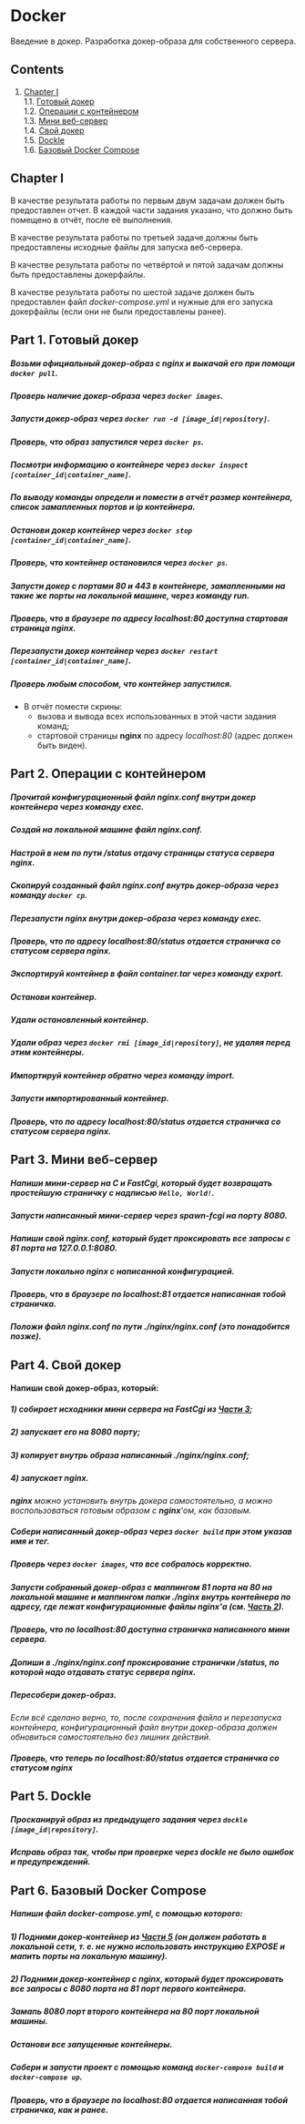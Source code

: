 # Docker

Введение в докер. Разработка докер-образа для собственного сервера.

## Contents

1. [Chapter I](#chapter-i) \
    1.1. [Готовый докер](#part-1-готовый-докер) \
    1.2. [Операции с контейнером](#part-2-операции-с-контейнером) \
    1.3. [Мини веб-сервер](#part-3-мини-веб-сервер) \
    1.4. [Свой докер](#part-4-свой-докер) \
    1.5. [Dockle](#part-5-dockle) \
    1.6. [Базовый Docker Compose](#part-6-базовый-docker-compose)

## Chapter I

В качестве результата работы по первым двум задачам должен быть предоставлен отчет.
В каждой части задания указано, что должно быть помещено в отчёт, после её выполнения.

В качестве результата работы по третьей задаче должны быть предоставлены исходные файлы для запуска веб-сервера.

В качестве результата работы по четвёртой и пятой задачам должны быть предоставлены докерфайлы.

В качестве результата работы по шестой задаче должен быть предоставлен файл *docker-compose.yml* и нужные для его запуска докерфайлы (если они не были предоставлены ранее).


## Part 1. Готовый докер

##### Возьми официальный докер-образ с **nginx** и выкачай его при помощи `docker pull`.
##### Проверь наличие докер-образа через `docker images`.
##### Запусти докер-образ через `docker run -d [image_id|repository]`.
##### Проверь, что образ запустился через `docker ps`.
##### Посмотри информацию о контейнере через `docker inspect [container_id|container_name]`.
##### По выводу команды определи и помести в отчёт размер контейнера, список замапленных портов и ip контейнера.
##### Останови докер контейнер через `docker stop [container_id|container_name]`.
##### Проверь, что контейнер остановился через `docker ps`.
##### Запусти докер с портами 80 и 443 в контейнере, замапленными на такие же порты на локальной машине, через команду *run*.
##### Проверь, что в браузере по адресу *localhost:80* доступна стартовая страница **nginx**.
##### Перезапусти докер контейнер через `docker restart [container_id|container_name]`.
##### Проверь любым способом, что контейнер запустился.

- В отчёт помести скрины:
  - вызова и вывода всех использованных в этой части задания команд;
  - стартовой страницы **nginx** по адресу *localhost:80* (адрес должен быть виден).

## Part 2. Операции с контейнером

##### Прочитай конфигурационный файл *nginx.conf* внутри докер контейнера через команду *exec*.
##### Создай на локальной машине файл *nginx.conf*.
##### Настрой в нем по пути */status* отдачу страницы статуса сервера **nginx**.
##### Скопируй созданный файл *nginx.conf* внутрь докер-образа через команду `docker cp`.
##### Перезапусти **nginx** внутри докер-образа через команду *exec*.
##### Проверь, что по адресу *localhost:80/status* отдается страничка со статусом сервера **nginx**.
##### Экспортируй контейнер в файл *container.tar* через команду *export*.
##### Останови контейнер.
##### Удали остановленный контейнер.
##### Удали образ через `docker rmi [image_id|repository]`, не удаляя перед этим контейнеры.
##### Импортируй контейнер обратно через команду *import*.
##### Запусти импортированный контейнер.
##### Проверь, что по адресу *localhost:80/status* отдается страничка со статусом сервера **nginx**.

## Part 3. Мини веб-сервер

##### Напиши мини-сервер на **C** и **FastCgi**, который будет возвращать простейшую страничку с надписью `Hello, World!`.
##### Запусти написанный мини-сервер через *spawn-fcgi* на порту 8080.
##### Напиши свой *nginx.conf*, который будет проксировать все запросы с 81 порта на *127.0.0.1:8080*.
##### Запусти локально **nginx** с написанной конфигурацией.
##### Проверь, что в браузере по *localhost:81* отдается написанная тобой страничка.
##### Положи файл *nginx.conf* по пути *./nginx/nginx.conf* (это понадобится позже).

## Part 4. Свой докер

#### Напиши свой докер-образ, который:
##### 1) собирает исходники мини сервера на FastCgi из [Части 3](#part-3-мини-веб-сервер);
##### 2) запускает его на 8080 порту;
##### 3) копирует внутрь образа написанный *./nginx/nginx.conf*;
##### 4) запускает **nginx**.
_**nginx** можно установить внутрь докера самостоятельно, а можно воспользоваться готовым образом с **nginx**'ом, как базовым._

##### Собери написанный докер-образ через `docker build` при этом указав имя и тег.
##### Проверь через `docker images`, что все собралось корректно.
##### Запусти собранный докер-образ с маппингом 81 порта на 80 на локальной машине и маппингом папки *./nginx* внутрь контейнера по адресу, где лежат конфигурационные файлы **nginx**'а (см. [Часть 2](#part-2-операции-с-контейнером)).
##### Проверь, что по localhost:80 доступна страничка написанного мини сервера.
##### Допиши в *./nginx/nginx.conf* проксирование странички */status*, по которой надо отдавать статус сервера **nginx**.
##### Пересобери докер-образ.
*Если всё сделано верно, то, после сохранения файла и перезапуска контейнера, конфигурационный файл внутри докер-образа должен обновиться самостоятельно без лишних действий*.
##### Проверь, что теперь по *localhost:80/status* отдается страничка со статусом **nginx**

## Part 5. **Dockle**

##### Просканируй образ из предыдущего задания через `dockle [image_id|repository]`.
##### Исправь образ так, чтобы при проверке через **dockle** не было ошибок и предупреждений.

## Part 6. Базовый **Docker Compose**

##### Напиши файл *docker-compose.yml*, с помощью которого:
##### 1) Подними докер-контейнер из [Части 5](#part-5-инструмент-dockle) _(он должен работать в локальной сети, т. е. не нужно использовать инструкцию **EXPOSE** и мапить порты на локальную машину)_.
##### 2) Подними докер-контейнер с **nginx**, который будет проксировать все запросы с 8080 порта на 81 порт первого контейнера.
##### Замапь 8080 порт второго контейнера на 80 порт локальной машины.

##### Останови все запущенные контейнеры.
##### Собери и запусти проект с помощью команд `docker-compose build` и `docker-compose up`.
##### Проверь, что в браузере по *localhost:80* отдается написанная тобой страничка, как и ранее.
